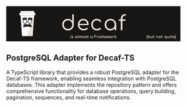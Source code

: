 [![Banner](./workdocs/assets/Banner.png)](https://decaf-ts.github.io/ts-workspace/)
## PostgreSQL Adapter for Decaf-TS

A TypeScript library that provides a robust PostgreSQL adapter for the Decaf-TS framework, enabling seamless integration with PostgreSQL databases. This adapter implements the repository pattern and offers comprehensive functionality for database operations, query building, pagination, sequences, and real-time notifications.
